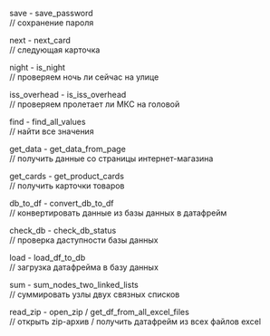 save - save_password  
// сохранение пароля  

next - next_card  
// следующая карточка  

night - is_night  
// проверяем ночь ли сейчас на улице  

iss_overhead - is_iss_overhead  
// проверяем пролетает ли МКС на головой  

find - find_all_values  
// найти все значения 

get_data - get_data_from_page  
// получить данные со страницы интернет-магазина

get_cards - get_product_cards  
// получить карточки товаров   

db_to_df - convert_db_to_df  
// конвертировать данные из базы данных в датафрейм  

check_db - check_db_status  
// проверка даступности базы данных  

load - load_df_to_db  
// загрузка датафрейма в базу данных  

sum - sum_nodes_two_linked_lists  
// суммировать узлы двух связных списков 

read_zip - open_zip / get_df_from_all_excel_files  
// открыть zip-архив / получить датафрейм из всех файлов excel



